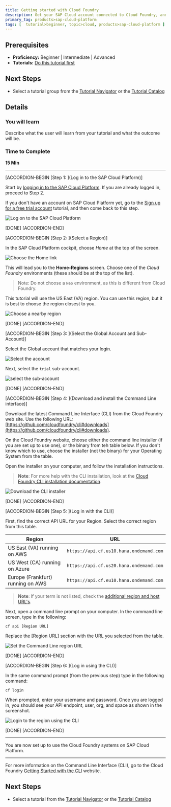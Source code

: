 ```yaml
---
title: Getting started with Cloud Foundry
description: Get your SAP Cloud account connected to Cloud Foundry, and set up your first container
primary_tag: products>sap-cloud-platform
tags: [  tutorial>beginner, topic>cloud, products>sap-cloud-platform ]
---
```


## Prerequisites  
 - **Proficiency:** Beginner | Intermediate | Advanced
 - **Tutorials:** [Do this tutorial first](http://www.sap.com/developer/tutorials/hcp-create-trial-account.html)


## Next Steps
 - Select a tutorial group from the [Tutorial Navigator](http://www.sap.com/developer/tutorial-navigator.html) or the [Tutorial Catalog](https://www.sap.com/developer/tutorial-navigator.tutorials.html)

## Details
### You will learn  
Describe what the user will learn from your tutorial and what the outcome will be.

### Time to Complete
**15 Min**

---

[ACCORDION-BEGIN [Step 1: ](Log in to the SAP Cloud Platform)]

Start by [logging in to the SAP Cloud Platform](https://account.hanatrial.ondemand.com/).  If you are already logged in, proceed to Step 2.

If you don't have an account on SAP Cloud Platform yet, go to the [Sign up for a free trial account](https://www.sap.com/developer/tutorials/hcp-create-trial-account.html) tutorial, and then come back to this step.

![Log on to the SAP Cloud Platform](1b.png)

[DONE]
[ACCORDION-END]

[ACCORDION-BEGIN [Step 2: ](Select a Region)]

In the SAP Cloud Platform cockpit, choose _Home_ at the top of the screen.

![Choose the Home link](2.png)

This will lead you to the __Home-Regions__ screen.  Choose one of the _Cloud Foundry_ environments (these should be
at the top of the list).  

> Note:  Do not choose a `Neo` environment, as this is different from Cloud Foundry.

This tutorial will use the US East (VA) region.  You can use this region, but it is best to choose the region closest to you.

![Choose a nearby region](2b.png)

[DONE]
[ACCORDION-END]


[ACCORDION-BEGIN [Step 3: ](Select the Global Account and Sub-Account)]

Select the Global account that matches your login.

![Select the account](3.png)

Next, select the `trial` sub-account.  

![select the sub-account](3b.png)

[DONE]
[ACCORDION-END]

[ACCORDION-BEGIN [Step 4: ](Download and install the Command Line interface)]

Download the latest Command Line Interface (CLI) from the Cloud Foundry web site.  Use the following URL:  [https://github.com/cloudfoundry/cli#downloads](https://github.com/cloudfoundry/cli#downloads).

On the Cloud Foundry website, choose either the command line installer (if you are set up to use one), or the binary from teh table below.  If you don't know which to use, choose the installer (not the binary) for your Operating System from the table.

Open the installer on your computer, and follow the installation instructions.

> **Note**:  For more help with the CLI installation, look at the [Cloud Foundry CLI installation documentation](http://docs.cloudfoundry.org/cf-cli/install-go-cli.html).

![Download the CLI installer](4.png)

[DONE]
[ACCORDION-END]

[ACCORDION-BEGIN [Step 5: ](Log in with the CLI)]

First, find the correct API URL for your Region.  Select the correct region from this table.

| Region                            | URL                                     |
| --------------------------------- | --------------------------------------- |
| US East (VA) running on AWS       | `https://api.cf.us10.hana.ondemand.com` |
| US West (CA) running on Azure     | `https://api.cf.us20.hana.ondemand.com` |
| Europe (Frankfurt) running on AWS | `https://api.cf.eu10.hana.ondemand.com` |

> **Note**:  If your term is not listed, check the [additional region and host URL's](https://help.sap.com/viewer/65de2977205c403bbc107264b8eccf4b/Cloud/en-US/350356d1dc314d3199dca15bd2ab9b0e.html).

Next, open a command line prompt on your computer.  In the command line screen, type in the following:

    cf api [Region URL]

Replace the [Region URL] section with the URL you selected from the table.

![Set the Command Line region URL](5.png)

[DONE]
[ACCORDION-END]

[ACCORDION-BEGIN [Step 6: ](Log in using the CLI)]

In the same command prompt (from the previous step) type in the following command:

    cf login

When prompted, enter your username and password.  Once you are logged in, you should see your API endpoint, user, org, and space as shown in the screenshot.

![Login to the region using the CLI](6.png)

[DONE]
[ACCORDION-END]


---

You are now set up to use the Cloud Foundry systems on SAP Cloud Platform.

---

For more information on the Command Line Interface (CLI), go to the Cloud Foundry [Getting Started with the CLI](http://docs.cloudfoundry.org/cf-cli/getting-started.html) website.


## Next Steps
- Select a tutorial from the [Tutorial Navigator](http://www.sap.com/developer/tutorial-navigator.html) or the [Tutorial Catalog](http://www.sap.com/developer/tutorials.html)
